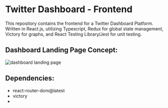 # Twitter Dashboard - Frontend

This repository contains the frontend for a Twitter Dashboard Platform. Written in React.js, utilizing Typescript, Redux for global state management, Victory for graphs, and React Testing Library/Jest for unit testing.

## Dashboard Landing Page Concept:

![dashboard landing page](https://drive.google.com/uc?export=view&id=1FAowa1LkdEeoREV8X2s__vOuojooJ8Z9)

## Dependencies:

-   react-router-dom@latest
-   victory
-
